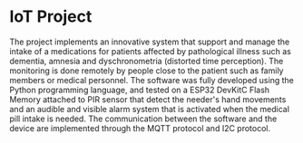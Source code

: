 # IoT Project
The project implements an innovative system that support and manage the intake of a medications for patients affected by pathological illness such as dementia, amnesia and dyschronometria (distorted time perception). The monitoring is done remotely by people close to the patient such as family members or medical personnel.
  The software was fully developed using the Python programming language, and tested on a ESP32 DevKitC Flash Memory attached to PIR sensor that detect the needer's hand movements and an audible and visible alarm system that is activated when the medical pill intake is needed. The communication between the software and the device are implemented through the MQTT protocol and  I2C protocol.

